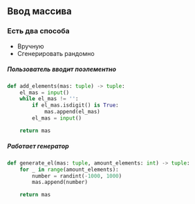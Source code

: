 ## Ввод массива 

### Есть два способа
* Вручную
* Сгенерировать рандомно

##### Пользователь вводит поэлементно
```py
def add_elements(mas: tuple) -> tuple:
    el_mas = input()
    while el_mas != '':
        if el_mas.isdigit() is True:
            mas.append(el_mas)
        el_mas = input()

    return mas
```

##### Работает генератор
```py
def generate_el(mas: tuple, amount_elements: int) -> tuple:
    for _ in range(amount_elements):
        number = randint(-1000, 1000)
        mas.append(number)

    return mas
```